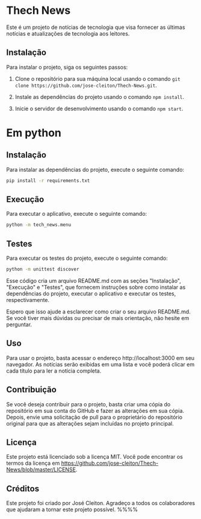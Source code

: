 # Thech News

Este é um projeto de notícias de tecnologia que visa fornecer as últimas notícias e atualizações de tecnologia aos leitores.

## Instalação

Para instalar o projeto, siga os seguintes passos:

1. Clone o repositório para sua máquina local usando o comando `git clone https://github.com/jose-cleiton/Thech-News.git`.

2. Instale as dependências do projeto usando o comando `npm install`.

3. Inicie o servidor de desenvolvimento usando o comando `npm start`.


# Em python

## Instalação

Para instalar as dependências do projeto, execute o seguinte comando:

```bash
pip install -r requirements.txt
```

## Execução

Para executar o aplicativo, execute o seguinte comando:

```bash
python -m tech_news.menu
```

## Testes

Para executar os testes do projeto, execute o seguinte comando:

```bash
python -m unittest discover
```
Esse código cria um arquivo README.md com as seções "Instalação", "Execução" e "Testes", que fornecem instruções sobre como instalar as dependências do projeto, executar o aplicativo e executar os testes, respectivamente.

Espero que isso ajude a esclarecer como criar o seu arquivo README.md. Se você tiver mais dúvidas ou precisar de mais orientação, não hesite em perguntar.






## Uso

Para usar o projeto, basta acessar o endereço http://localhost:3000 em seu navegador. As notícias serão exibidas em uma lista e você poderá clicar em cada título para ler a notícia completa.

## Contribuição

Se você deseja contribuir para o projeto, basta criar uma cópia do repositório em sua conta do GitHub e fazer as alterações em sua cópia. Depois, envie uma solicitação de pull para o proprietário do repositório original para que as alterações sejam incluídas no projeto principal.

## Licença

Este projeto está licenciado sob a licença MIT. Você pode encontrar os termos da licença em https://github.com/jose-cleiton/Thech-News/blob/master/LICENSE.

## Créditos

Este projeto foi criado por José Cleiton. Agradeço a todos os colaboradores que ajudaram a tornar este projeto possível.
%%%%
